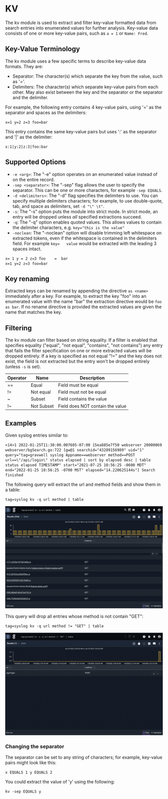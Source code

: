 # KV

The kv module is used to extract and filter key-value formatted data from search entries into enumerated values for further analysis. Key-value data consists of one or more key-value pairs, such as `a = 1` or `Name: Fred`.

## Key-Value Terminology

The kv module uses a few specific terms to describe key-value data formats. They are:

* Separator: The character(s) which separate the key from the value, such as '='.
* Delimiters: The character(s) which separate key-value pairs from each other. May also exist between the key and the separator or the separator and the delimiter.

For example, the following entry contains 4 key-value pairs, using '=' as the separator and spaces as the delimiters:

```
x=1 y=2 z=3 foo=bar
```


This entry contains the same key-value pairs but uses ':' as the separator and '|' as the delimiter:

```
x:1|y:2|z:3|foo:bar
```

## Supported Options

* `-e <arg>`: The "-e" option operates on an enumerated value instead of on the entire record.
* `-sep <separator>`: The "-sep" flag allows the user to specify the separator. This can be one or more characters, for example `-sep EQUALS`.
* `-d <delimiters>`: The "-d" flag specifies the delimiters to use. You can specify multiple delimiters characters; for example, to use double-quote, tab, and space as delimiters, set `-d "\" \t"`.
* `-s`: The "-s" option puts the module into strict mode. In strict mode, an entry will be dropped unless *all* specified extractions succeed.
* `-q`: The "-q" option enables quoted values. This allows values to contain the delimiter characters, e.g. `key="this is the value"`
* `-noclean`: The "-noclean" option will disable trimming left whitespace on extracted tokens, even if the whitespace is contained in the delimiters field. For example `key=   value` would be extracted with the leading 3 spaces intact.

```
x= 1 y = 2 z=3 foo    =  bar
x=1 y=2 z=3 foo=bar
```

## Key renaming

Extracted keys can be renamed by appending the directive `as <name>` immediately after a key.  For example, to extract the key "foo" into an enumerated value with the name "bar" the extraction directive would be `foo as bar`.  If no rename directive is provided the extracted values are given the name that matches the key.

## Filtering

The kv module can filter based on string equality. If a filter is enabled that specifies equality ("equal", "not equal", "contains", "not contains") any entry that fails the filter specification on one or more extracted values will be dropped entirely.  If a key is specified as not equal "!=" and the key does not exist, the field is not extracted but the entry won't be dropped entirely (unless `-s` is set).

| Operator | Name | Description |
|----------|------|-------------|
| == | Equal | Field must be equal
| != | Not equal | Field must not be equal
| ~ | Subset | Field contains the value
| !~ | Not Subset | Field does NOT contain the value

## Examples

Given syslog entries similar to:

```
<14>1 2022-01-25T11:30:00.007605-07:00 15ea885e7f50 webserver 20000069 webserver/bgSearch.go:722 [gw@1 searchid="43289156989" uid="1" query="tag=gravwell syslog Appname==webserver method==POST url==\"/api/login\" status elapsed | sort by elapsed desc | table status elapsed TIMESTAMP" start="2021-07-25 10:56:25 -0600 MDT" end="2022-01-25 10:56:25 -0700 MST" elapsed="14.220625144s"] Search finished
```

The following query will extract the url and method fields and show them in a table:

```
tag=syslog kv -q url method | table
```
![](syslog1.png)

This query will drop all entries whose method is not contain "GET":

```
tag=syslog kv -q url method != "GET" | table
```

![](syslog2.png)

### Changing the separator

The separator can be set to any string of characters; for example, key-value pairs might look like this:

```
x EQUALS 1 y EQUALS 2
```

You could extract the value of 'y' using the following:

```
kv -sep EQUALS y
```
